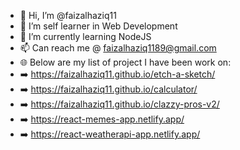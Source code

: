 - 👋 Hi, I’m @faizalhaziq11
- 👀 I’m self learner in Web Development
- 🌱 I’m currently learning NodeJS
- 📫 Can reach me @ faizalhaziq1189@gmail.com
- 🌐 Below are my list of project I have been work on:
- ➡️ https://faizalhaziq11.github.io/etch-a-sketch/
- ➡️ https://faizalhaziq11.github.io/calculator/
- ➡️ https://faizalhaziq11.github.io/clazzy-pros-v2/
- ➡️ https://react-memes-app.netlify.app/
- ➡️ https://react-weatherapi-app.netlify.app/

<!---
faizalhaziq11/faizalhaziq11 is a ✨ special ✨ repository because its `README.md` (this file) appears on your GitHub profile.
You can click the Preview link to take a look at your changes.
--->
